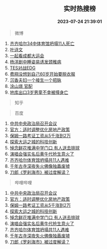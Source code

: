<div align="center"><h2>实时热搜榜</h2><h4>2023-07-24 21:39:01</h4></div>

> 微博  

1. [齐齐哈尔34中体育馆坍塌11人死亡](https://s.weibo.com/weibo?q=%23%E9%BD%90%E9%BD%90%E5%93%88%E5%B0%9434%E4%B8%AD%E4%BD%93%E8%82%B2%E9%A6%86%E5%9D%8D%E5%A1%8C11%E4%BA%BA%E6%AD%BB%E4%BA%A1%23&t=31&band_rank=1&Refer=top)<br />
2. [叶诗文](https://s.weibo.com/weibo?q=%E5%8F%B6%E8%AF%97%E6%96%87&t=31&band_rank=2&Refer=top)<br />
3. [一起看成都大运会](https://s.weibo.com/weibo?q=%23%E4%B8%80%E8%B5%B7%E7%9C%8B%E6%88%90%E9%83%BD%E5%A4%A7%E8%BF%90%E4%BC%9A%23&t=31&band_rank=3&Refer=top)<br />
4. [杨洋剧中睡姿易诱发颈椎病](https://s.weibo.com/weibo?q=%23%E6%9D%A8%E6%B4%8B%E5%89%A7%E4%B8%AD%E7%9D%A1%E5%A7%BF%E6%98%93%E8%AF%B1%E5%8F%91%E9%A2%88%E6%A4%8E%E7%97%85%23&t=31&band_rank=4&Refer=top)<br />
5. [TES对战EDG](https://s.weibo.com/weibo?q=%23TES%E5%AF%B9%E6%88%98EDG%23&t=31&band_rank=5&Refer=top)<br />
6. [费翔没想到自己60岁开始要脱衣服](https://s.weibo.com/weibo?q=%23%E8%B4%B9%E7%BF%94%E6%B2%A1%E6%83%B3%E5%88%B0%E8%87%AA%E5%B7%B160%E5%B2%81%E5%BC%80%E5%A7%8B%E8%A6%81%E8%84%B1%E8%A1%A3%E6%9C%8D%23&t=31&band_rank=6&Refer=top)<br />
7. [沉香夫妇一个接生一个把脉](https://s.weibo.com/weibo?q=%23%E6%B2%89%E9%A6%99%E5%A4%AB%E5%A6%87%E4%B8%80%E4%B8%AA%E6%8E%A5%E7%94%9F%E4%B8%80%E4%B8%AA%E6%8A%8A%E8%84%89%23&t=31&band_rank=7&Refer=top)<br />
8. [涂山璟 官配](https://s.weibo.com/weibo?q=%E6%B6%82%E5%B1%B1%E7%92%9F%20%E5%AE%98%E9%85%8D&t=31&band_rank=8&Refer=top)<br />
9. [地库出口3岁男童不幸被撞身亡](https://s.weibo.com/weibo?q=%23%E5%9C%B0%E5%BA%93%E5%87%BA%E5%8F%A33%E5%B2%81%E7%94%B7%E7%AB%A5%E4%B8%8D%E5%B9%B8%E8%A2%AB%E6%92%9E%E8%BA%AB%E4%BA%A1%23&t=31&band_rank=9&Refer=top)<br />

> 知乎  


> 百度  

1. [中共中央政治局召开会议](https://www.baidu.com/s?wd=%E4%B8%AD%E5%85%B1%E4%B8%AD%E5%A4%AE%E6%94%BF%E6%B2%BB%E5%B1%80%E5%8F%AC%E5%BC%80%E4%BC%9A%E8%AE%AE&sa=fyb_news&rsv_dl=fyb_news)<br />
2. [官方：适时调整优化房地产政策](https://www.baidu.com/s?wd=%E5%AE%98%E6%96%B9%EF%BC%9A%E9%80%82%E6%97%B6%E8%B0%83%E6%95%B4%E4%BC%98%E5%8C%96%E6%88%BF%E5%9C%B0%E4%BA%A7%E6%94%BF%E7%AD%96&sa=fyb_news&rsv_dl=fyb_news)<br />
3. [保姆一路考证工资从5千涨到2万](https://www.baidu.com/s?wd=%E4%BF%9D%E5%A7%86%E4%B8%80%E8%B7%AF%E8%80%83%E8%AF%81%E5%B7%A5%E8%B5%84%E4%BB%8E5%E5%8D%83%E6%B6%A8%E5%88%B02%E4%B8%87&sa=fyb_news&rsv_dl=fyb_news)<br />
4. [探索大运之城的科技创新](https://www.baidu.com/s?wd=%E6%8E%A2%E7%B4%A2%E5%A4%A7%E8%BF%90%E4%B9%8B%E5%9F%8E%E7%9A%84%E7%A7%91%E6%8A%80%E5%88%9B%E6%96%B0&sa=fyb_news&rsv_dl=fyb_news)<br />
5. [悼念鲜花堆满中学门口 有人送去排球](https://www.baidu.com/s?wd=%E6%82%BC%E5%BF%B5%E9%B2%9C%E8%8A%B1%E5%A0%86%E6%BB%A1%E4%B8%AD%E5%AD%A6%E9%97%A8%E5%8F%A3+%E6%9C%89%E4%BA%BA%E9%80%81%E5%8E%BB%E6%8E%92%E7%90%83&sa=fyb_news&rsv_dl=fyb_news)<br />
6. [演唱会强实名后黄牛代抢生意火了](https://www.baidu.com/s?wd=%E6%BC%94%E5%94%B1%E4%BC%9A%E5%BC%BA%E5%AE%9E%E5%90%8D%E5%90%8E%E9%BB%84%E7%89%9B%E4%BB%A3%E6%8A%A2%E7%94%9F%E6%84%8F%E7%81%AB%E4%BA%86&sa=fyb_news&rsv_dl=fyb_news)<br />
7. [齐齐哈尔体育馆坍塌共11人遇难](https://www.baidu.com/s?wd=%E9%BD%90%E9%BD%90%E5%93%88%E5%B0%94%E4%BD%93%E8%82%B2%E9%A6%86%E5%9D%8D%E5%A1%8C%E5%85%B111%E4%BA%BA%E9%81%87%E9%9A%BE&sa=fyb_news&rsv_dl=fyb_news)<br />
8. [千年古寺深夜失火佛像独矗废墟](https://www.baidu.com/s?wd=%E5%8D%83%E5%B9%B4%E5%8F%A4%E5%AF%BA%E6%B7%B1%E5%A4%9C%E5%A4%B1%E7%81%AB%E4%BD%9B%E5%83%8F%E7%8B%AC%E7%9F%97%E5%BA%9F%E5%A2%9F&sa=fyb_news&rsv_dl=fyb_news)<br />
9. [刀郎《罗刹海市》被过度解读？](https://www.baidu.com/s?wd=%E5%88%80%E9%83%8E%E3%80%8A%E7%BD%97%E5%88%B9%E6%B5%B7%E5%B8%82%E3%80%8B%E8%A2%AB%E8%BF%87%E5%BA%A6%E8%A7%A3%E8%AF%BB%EF%BC%9F&sa=fyb_news&rsv_dl=fyb_news)<br />

> 哔哩哔哩  

1. [中共中央政治局召开会议](https://www.baidu.com/s?wd=%E4%B8%AD%E5%85%B1%E4%B8%AD%E5%A4%AE%E6%94%BF%E6%B2%BB%E5%B1%80%E5%8F%AC%E5%BC%80%E4%BC%9A%E8%AE%AE&sa=fyb_news&rsv_dl=fyb_news)<br />
2. [官方：适时调整优化房地产政策](https://www.baidu.com/s?wd=%E5%AE%98%E6%96%B9%EF%BC%9A%E9%80%82%E6%97%B6%E8%B0%83%E6%95%B4%E4%BC%98%E5%8C%96%E6%88%BF%E5%9C%B0%E4%BA%A7%E6%94%BF%E7%AD%96&sa=fyb_news&rsv_dl=fyb_news)<br />
3. [保姆一路考证工资从5千涨到2万](https://www.baidu.com/s?wd=%E4%BF%9D%E5%A7%86%E4%B8%80%E8%B7%AF%E8%80%83%E8%AF%81%E5%B7%A5%E8%B5%84%E4%BB%8E5%E5%8D%83%E6%B6%A8%E5%88%B02%E4%B8%87&sa=fyb_news&rsv_dl=fyb_news)<br />
4. [探索大运之城的科技创新](https://www.baidu.com/s?wd=%E6%8E%A2%E7%B4%A2%E5%A4%A7%E8%BF%90%E4%B9%8B%E5%9F%8E%E7%9A%84%E7%A7%91%E6%8A%80%E5%88%9B%E6%96%B0&sa=fyb_news&rsv_dl=fyb_news)<br />
5. [悼念鲜花堆满中学门口 有人送去排球](https://www.baidu.com/s?wd=%E6%82%BC%E5%BF%B5%E9%B2%9C%E8%8A%B1%E5%A0%86%E6%BB%A1%E4%B8%AD%E5%AD%A6%E9%97%A8%E5%8F%A3+%E6%9C%89%E4%BA%BA%E9%80%81%E5%8E%BB%E6%8E%92%E7%90%83&sa=fyb_news&rsv_dl=fyb_news)<br />
6. [演唱会强实名后黄牛代抢生意火了](https://www.baidu.com/s?wd=%E6%BC%94%E5%94%B1%E4%BC%9A%E5%BC%BA%E5%AE%9E%E5%90%8D%E5%90%8E%E9%BB%84%E7%89%9B%E4%BB%A3%E6%8A%A2%E7%94%9F%E6%84%8F%E7%81%AB%E4%BA%86&sa=fyb_news&rsv_dl=fyb_news)<br />
7. [齐齐哈尔体育馆坍塌共11人遇难](https://www.baidu.com/s?wd=%E9%BD%90%E9%BD%90%E5%93%88%E5%B0%94%E4%BD%93%E8%82%B2%E9%A6%86%E5%9D%8D%E5%A1%8C%E5%85%B111%E4%BA%BA%E9%81%87%E9%9A%BE&sa=fyb_news&rsv_dl=fyb_news)<br />
8. [千年古寺深夜失火佛像独矗废墟](https://www.baidu.com/s?wd=%E5%8D%83%E5%B9%B4%E5%8F%A4%E5%AF%BA%E6%B7%B1%E5%A4%9C%E5%A4%B1%E7%81%AB%E4%BD%9B%E5%83%8F%E7%8B%AC%E7%9F%97%E5%BA%9F%E5%A2%9F&sa=fyb_news&rsv_dl=fyb_news)<br />
9. [刀郎《罗刹海市》被过度解读？](https://www.baidu.com/s?wd=%E5%88%80%E9%83%8E%E3%80%8A%E7%BD%97%E5%88%B9%E6%B5%B7%E5%B8%82%E3%80%8B%E8%A2%AB%E8%BF%87%E5%BA%A6%E8%A7%A3%E8%AF%BB%EF%BC%9F&sa=fyb_news&rsv_dl=fyb_news)<br />
